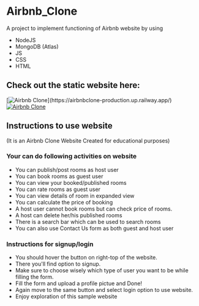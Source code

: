 # Airbnb_Clone
A project to implement functioning of Airbnb website by using
- NodeJS
- MongoDB (Atlas)
- JS
- CSS
- HTML

## Check out the static website here:
[![Airbnb Clone](https://img.shields.io/badge/*-Airbnb_Clone_NodeJS_Railway_Portal_(Time_Bound_Access)-2ea44f?style=for-the-badge&color=F24481)](https://airbnbclone-production.up.railway.app/)
[![Airbnb Clone](https://img.shields.io/badge/*-Airbnb_Clone_NodeJS_Render_Deployment-2ea44f?style=for-the-badge&color=024481)](https://airbnb-clone-render.onrender.com/)


## Instructions to use website
(It is an Airbnb Clone Website Created for educational purposes)

### Your can do following activities on website

- You can publish/post rooms as host user
- You can book rooms as guest user
- You can view your booked/published rooms
- You can rate rooms as guest user
- You can view details of room in expanded view
- You can calculate the price of booking
- A host user cannot book rooms but can check price of rooms.
- A host can delete her/his published rooms
- There is a search bar which can be used to search rooms
- You can also use Contact Us form as both guest and host user

### Instructions for signup/login

- You should hover the button on right-top of the website.
- There you'll find option to signup.
- Make sure to choose wisely which type of user you want to be while filling the form.
- Fill the form and upload a profile pictue and Done!
- Again move to the same button and select login option to use website.
- Enjoy exploration of this sample website
